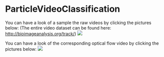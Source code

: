 # ParticleVideoClassification

You can have a look of a sample the raw videos by clicking the pictures below:
(The entire video dataset can be found here: http://bioimageanalysis.org/track/)
[![](http://i3.ytimg.com/vi/GRcHFAG37GE/hqdefault.jpg)](https://www.youtube.com/watch?v=GRcHFAG37GE "")

You can have a look of the corresponding optical flow video by clicking the pictures below:
[![](http://i3.ytimg.com/vi/8jp_EeLPOqk/hqdefault.jpg)](https://www.youtube.com/watch?v=8jp_EeLPOqk "")

